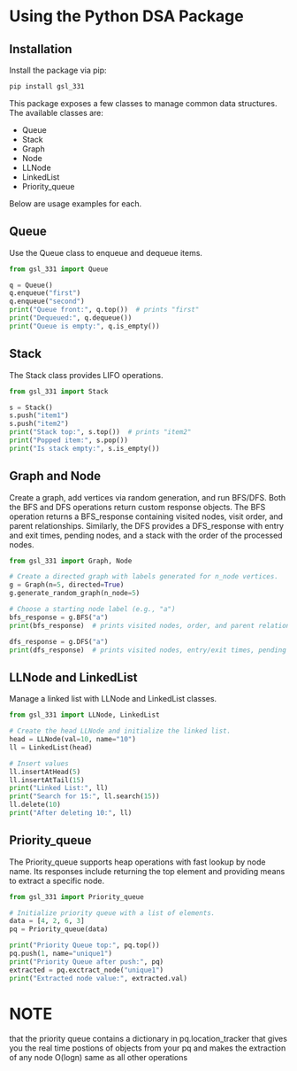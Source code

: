 # Using the Python DSA Package


## Installation
Install the package via pip:
```bash
pip install gsl_331
```

This package exposes a few classes to manage common data structures. The available classes are:
- Queue
- Stack
- Graph
- Node
- LLNode
- LinkedList
- Priority_queue

Below are usage examples for each.

## Queue
Use the Queue class to enqueue and dequeue items.
```python
from gsl_331 import Queue

q = Queue()
q.enqueue("first")
q.enqueue("second")
print("Queue front:", q.top())  # prints "first"
print("Dequeued:", q.dequeue())
print("Queue is empty:", q.is_empty())
```

## Stack
The Stack class provides LIFO operations.
```python
from gsl_331 import Stack

s = Stack()
s.push("item1")
s.push("item2")
print("Stack top:", s.top())  # prints "item2"
print("Popped item:", s.pop())
print("Is stack empty:", s.is_empty())
```

## Graph and Node
Create a graph, add vertices via random generation, and run BFS/DFS. Both the BFS and DFS operations return custom response objects. The BFS operation returns a BFS_response containing visited nodes, visit order, and parent relationships. Similarly, the DFS provides a DFS_response with entry and exit times, pending nodes, and a stack with the order of the processed nodes.
```python
from gsl_331 import Graph, Node

# Create a directed graph with labels generated for n_node vertices.
g = Graph(n=5, directed=True)
g.generate_random_graph(n_node=5)

# Choose a starting node label (e.g., "a")
bfs_response = g.BFS("a")
print(bfs_response)  # prints visited nodes, order, and parent relationships given as a whole object of type bfs response

dfs_response = g.DFS("a")
print(dfs_response)  # prints visited nodes, entry/exit times, pending nodes, and processing stack given as a whole object of type bfs response
```

## LLNode and LinkedList
Manage a linked list with LLNode and LinkedList classes.
```python
from gsl_331 import LLNode, LinkedList

# Create the head LLNode and initialize the linked list.
head = LLNode(val=10, name="10")
ll = LinkedList(head)

# Insert values
ll.insertAtHead(5)
ll.insertAtTail(15)
print("Linked List:", ll)
print("Search for 15:", ll.search(15))
ll.delete(10)
print("After deleting 10:", ll)
```

## Priority_queue
The Priority_queue supports heap operations with fast lookup by node name. Its responses include returning the top element and providing means to extract a specific node.
```python
from gsl_331 import Priority_queue

# Initialize priority queue with a list of elements.
data = [4, 2, 6, 3]
pq = Priority_queue(data)

print("Priority Queue top:", pq.top())
pq.push(1, name="unique1")
print("Priority Queue after push:", pq)
extracted = pq.exctract_node("unique1")
print("Extracted node value:", extracted.val)
```
# NOTE 
that the priority queue contains a dictionary in pq.location_tracker that gives you the real time postions of objects from your pq and makes the extraction of any node O(logn) same as all other operations
